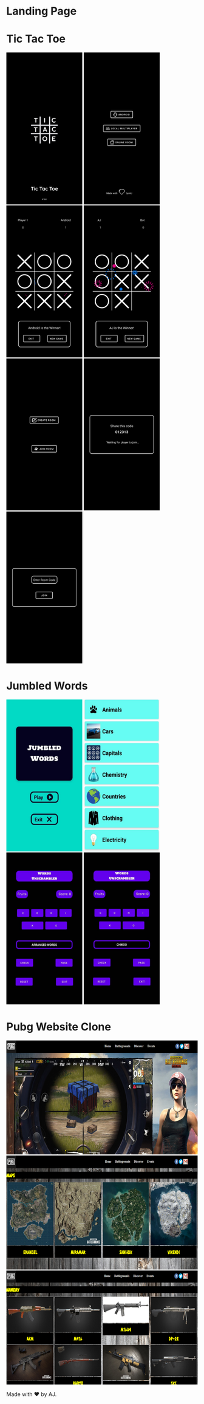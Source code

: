 # Landing Page

# Tic Tac Toe

<img src="https://github.com/AshutoshAJ/ProjectScreenshots/blob/master/Tic%20Tac%20Toe/Tic%20Tac%20Toe%20Splash.jpg" width="200px" height="400px">  
<img src="https://github.com/AshutoshAJ/ProjectScreenshots/blob/master/Tic%20Tac%20Toe/Tic%20Tac%20Toe%20Home.jpg" width="200px" height="400px">  
<img src="https://github.com/AshutoshAJ/ProjectScreenshots/blob/master/Tic%20Tac%20Toe/Tic%20Tac%20Toe%20PVA.jpg" width="200px" height="400px">  
<img src="https://github.com/AshutoshAJ/ProjectScreenshots/blob/master/Tic%20Tac%20Toe/Tic%20Tac%20Toe%20Local.jpg" width="200px" height="400px">  
<img src="https://github.com/AshutoshAJ/ProjectScreenshots/blob/master/Tic%20Tac%20Toe/Tic%20Tac%20Toe%20Online%20Room.jpg" width="200px" height="400px">  
<img src="https://github.com/AshutoshAJ/ProjectScreenshots/blob/master/Tic%20Tac%20Toe/Tic%20Tac%20Toe%20Create%20Room.jpg" width="200px" height="400px">  
<img src="https://github.com/AshutoshAJ/ProjectScreenshots/blob/master/Tic%20Tac%20Toe/Tic%20Tac%20Toe%20Join%20Room.jpg" width="200px" height="400px">  


# Jumbled Words

<img src="https://github.com/AshutoshAJ/ProjectScreenshots/blob/master/JumbledWords/Launcher.png" width="200px" height="400px">
<img src="https://github.com/AshutoshAJ/ProjectScreenshots/blob/master/JumbledWords/Categories.png" width="200px" height="400px">
<img src="https://github.com/AshutoshAJ/ProjectScreenshots/blob/master/JumbledWords/GameNotPlayed.png" width="200px" height="400px">
<img src="https://github.com/AshutoshAJ/ProjectScreenshots/blob/master/JumbledWords/GamePlayed.png" width="200px" height="400px">

# Pubg Website Clone

<img src="https://github.com/AshutoshAJ/ProjectScreenshots/blob/master/PubgWebsite/Home.PNG" width="600px" height="300px">
<img src="https://github.com/AshutoshAJ/ProjectScreenshots/blob/master/PubgWebsite/Battlegrounds.PNG" width="600px" height="300px">
<img src="https://github.com/AshutoshAJ/ProjectScreenshots/blob/master/PubgWebsite/Discover.PNG" width="600px" height="300px">

Made with ❤️ by AJ.
